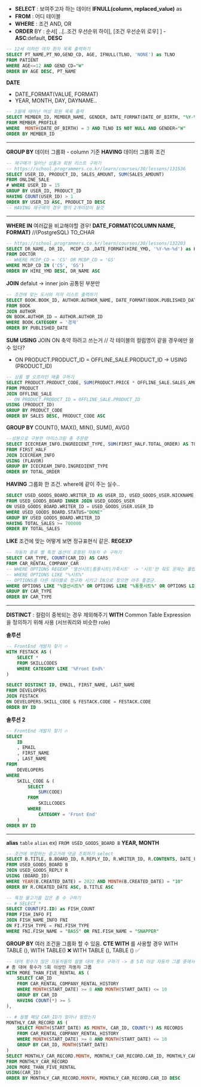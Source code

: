 - **SELECT** : 보여주고자 하는 데이터 **IFNULL(column, replaced_value)** as
- **FROM** : 어디 테이블
- **WHERE** : 조건 AND, OR
- **ORDER** BY : 순서[ ..[..조건 우선순위 하이], [조건 우선순위 로우] ] - **ASC**:default, **DESC**

```sql
-- 12세 이하인 여자 환자 목록 출력하기
SELECT PT_NAME,PT_NO,GEND_CD, AGE, IFNULL(TLNO, 'NONE') as TLNO
FROM PATIENT
WHERE AGE<=12 AND GEND_CD="W"
ORDER BY AGE DESC, PT_NAME
```

**DATE**

- DATE_FORMAT(VALUE, FORMAT)
- YEAR, MONTH, DAY, DAYNAME..

```sql
-- 3월에 태어난 여성 회원 목록 출력
SELECT MEMBER_ID, MEMBER_NAME, GENDER, DATE_FORMAT(DATE_OF_BIRTH, "%Y-%m-%d") as DATE_OF_BIRTH
FROM MEMBER_PROFILE
WHERE  MONTH(DATE_OF_BIRTH) = 3 AND TLNO IS NOT NULL AND GENDER="W"
ORDER BY MEMBER_ID
```

---

**GROUP BY** 데이터 그룹화 - column 기준
**HAVING** 데이터 그룹화 조건

```sql
-- 재구매가 일어난 상품과 회원 리스트 구하기
-- https://school.programmers.co.kr/learn/courses/30/lessons/131536
SELECT USER_ID, PRODUCT_ID, SALES_AMOUNT, SUM(SALES_AMOUNT)
FROM ONLINE_SALE
# WHERE USER_ID = 15
GROUP BY USER_ID, PRODUCT_ID
HAVING COUNT(USER_ID) > 1
ORDER BY USER_ID ASC, PRODUCT_ID DESC
-- HAVING 재구매의 경우 행이 2개이상이 될것
```

---

**WHERE IN** 여러값을 비교해야할 경우!
**DATE_FORMAT(COLUMN NAME, FORMAT)** //(PostgreSQL) TO_CHAR

```sql
-- https://school.programmers.co.kr/learn/courses/30/lessons/132203
SELECT DR_NAME, DR_ID,  MCDP_CD ,DATE_FORMAT(HIRE_YMD, '%Y-%m-%d') as HIRE_YMD
FROM DOCTOR
-- WHERE MCDP_CD = 'CS' OR MCDP_CD = 'GS'
WHERE MCDP_CD IN ('CS', 'GS')
ORDER BY HIRE_YMD DESC, DR_NAME ASC
```

**JOIN** defalut -> inner join 공통된 부분만

```sql
-- 조건에 맞는 도서와 저자 리스트 출력하기
SELECT BOOK.BOOK_ID, AUTHOR.AUTHOR_NAME, DATE_FORMAT(BOOK.PUBLISHED_DATE, "%Y-%m-%d") as PUBLISHED_DATE
FROM BOOK
JOIN AUTHOR
ON BOOK.AUTHOR_ID = AUTHOR.AUTHOR_ID
WHERE BOOK.CATEGORY = '경제'
ORDER BY PUBLISHED_DATE
```

**SUM**
**USING** JOIN ON 축약 하려고 쓰는거 // 각 테이블의 컬럼명이 같을 경우에만 쓸수 있다?

- ON PRODUCT.PRODUCT_ID = OFFLINE_SALE.PRODUCT_ID -> USING (PRODUCT_ID)

```sql
-- 상품 별 오프라인 매출 구하기
SELECT PRODUCT.PRODUCT_CODE, SUM(PRODUCT.PRICE * OFFLINE_SALE.SALES_AMOUNT) AS SALES
FROM PRODUCT
JOIN OFFLINE_SALE
-- ON PRODUCT.PRODUCT_ID = OFFLINE_SALE.PRODUCT_ID
USING (PRODUCT_ID)
GROUP BY PRODUCT_CODE
ORDER BY SALES DESC, PRODUCT_CODE ASC
```

**GROUP BY** COUNT(), MAX(), MIN(), SUM(), AVG()

```sql
--성분으로 구분한 아이스크림 총 주문량
SELECT ICECREAM_INFO.INGREDIENT_TYPE, SUM(FIRST_HALF.TOTAL_ORDER) AS TOTAL_ORDER
FROM FIRST_HALF
JOIN ICECREAM_INFO
USING (FLAVOR)
GROUP BY ICECREAM_INFO.INGREDIENT_TYPE
ORDER BY TOTAL_ORDER
```

**HAVING** 그룹화 한 조건. where에 같이 주는 실수..

```sql
SELECT USED_GOODS_BOARD.WRITER_ID AS USER_ID, USED_GOODS_USER.NICKNAME, SUM(USED_GOODS_BOARD.PRICE) AS TOTAL_SALES
FROM USED_GOODS_BOARD INNER JOIN USED_GOODS_USER
ON USED_GOODS_BOARD.WRITER_ID = USED_GOODS_USER.USER_ID
WHERE USED_GOODS_BOARD.STATUS="DONE"
GROUP BY USED_GOODS_BOARD.WRITER_ID
HAVING TOTAL_SALES >= 700000
ORDER BY TOTAL_SALES
```

**LIKE** 조건에 맞는 어떻게 보면 정규표현식 같은.
**REGEXP**

```sql
-- 자동차 종류 별 특정 옵션이 포함된 자동차 수 구하기
SELECT CAR_TYPE, COUNT(CAR_ID) AS CARS
FROM CAR_RENTAL_COMPANY_CAR
-- WHERE OPTIONS REGEXP '열선시트|통풍시트|가죽시트' -> '시트'만 줘도 문제는 풀렸
-- WHERE OPTIONS LIKE "%시트%"
-- OPTIONS를 다른 테이블로 정규화 시키고 IN으로 찾으면 아주 좋겠군.
WHERE OPTIONS LIKE "%열선시트%" OR OPTIONS LIKE "%통풍시트%" OR OPTIONS LIKE "%가죽시트%"
GROUP BY CAR_TYPE
ORDER BY CAR_TYPE
```

---

**DISTINCT** : 컬럼이 중복되는 경우 제외해주기
**WITH** Common Table Expression을 정의하기 위해 사용 (서브쿼리와 비슷한 role)

<!--비트연산
-- 예를 들어 400인경우
1|1|0|0|1|0|0|0|0| 둘다 1인경우 리턴 1 비트연산 &
0|0|0|0|1|0|0|0|0| -> Javascript
0|0|0|0|1|0|0|0|0| -> Javascript ✅
-->

**솔루션**

```sql
-- FrontEnd 개발자 찾기 🔥
WITH FESTACK AS (
    SELECT *
    FROM SKILLCODES
    WHERE CATEGORY LIKE '%Front End%'
)

SELECT DISTINCT ID, EMAIL, FIRST_NAME, LAST_NAME
FROM DEVELOPERS
JOIN FESTACK
ON DEVELOPERS.SKILL_CODE & FESTACK.CODE = FESTACK.CODE
ORDER BY ID
```

**솔루션 2**

```sql
-- FrontEnd 개발자 찾기 🔥
SELECT
    ID
    , EMAIL
    , FIRST_NAME
    , LAST_NAME
FROM
    DEVELOPERS
WHERE
    SKILL_CODE & (
        SELECT
            SUM(CODE)
        FROM
            SKILLCODES
        WHERE
            CATEGORY = 'Front End'
    )
ORDER BY ID
```

---

**alias** `table` `alias` ex) `FROM USED_GOODS_BOARD B`
**YEAR, MONTH**

```sql
-- 조건에 부합하는 중고거래 댓글 조회하기 select
SELECT B.TITLE, B.BOARD_ID, R.REPLY_ID, R.WRITER_ID, R.CONTENTS, DATE_FORMAT(R.CREATED_DATE, "%Y-%m-%d") AS CREATED_DATE
FROM USED_GOODS_BOARD B
JOIN USED_GOODS_REPLY R
USING (BOARD_ID)
WHERE YEAR(B.CREATED_DATE) = 2022 AND MONTH(B.CREATED_DATE) = "10"
ORDER BY R.CREATED_DATE ASC, B.TITLE ASC
```

```sql
-- 특정 물고기를 잡은 총 수 구하기
-- # SELECT *
SELECT COUNT(FI.ID) as FISH_COUNT
FROM FISH_INFO FI
JOIN FISH_NAME_INFO FNI
ON FI.FISH_TYPE = FNI.FISH_TYPE
WHERE FNI.FISH_NAME = "BASS" OR FNI.FISH_NAME = "SNAPPER"
```

**GROUP BY** 여러 조건을 그룹화 할 수 있음.
**CTE WITH** 를 사용할 경우 WITH TABLE (), WITH TABLE() ❌ WITH TABLE (), TABLE () ✅

```sql
-- 대여 횟수가 많은 자동차들의 월별 대여 횟수 구하기 -> 총 5회 이상 자동차 그룹 중에서 월별 횟수를 구하기
# 총 대여 횟수가 5회 이상인 자동차 그룹
WITH MORE_THAN_FIVE_RENTAL AS (
    SELECT CAR_ID
    FROM CAR_RENTAL_COMPANY_RENTAL_HISTORY
    WHERE MONTH(START_DATE) >= 8 AND MONTH(START_DATE) <= 10
    GROUP BY CAR_ID
    HAVING COUNT(*) >= 5
),

-- # 월별 해당 CAR_ID가 얼마나 빌렸는지
MONTHLY_CAR_RECORD AS (
    SELECT MONTH(START_DATE) AS MONTH, CAR_ID, COUNT(*) AS RECORDS
    FROM CAR_RENTAL_COMPANY_RENTAL_HISTORY
    WHERE MONTH(START_DATE) >= 8 AND MONTH(START_DATE) <= 10
    GROUP BY CAR_ID, MONTH(START_DATE)
)
SELECT MONTHLY_CAR_RECORD.MONTH, MONTHLY_CAR_RECORD.CAR_ID, MONTHLY_CAR_RECORD.RECORDS
FROM MONTHLY_CAR_RECORD
JOIN MORE_THAN_FIVE_RENTAL
USING(CAR_ID)
ORDER BY MONTHLY_CAR_RECORD.MONTH, MONTHLY_CAR_RECORD.CAR_ID DESC

```
